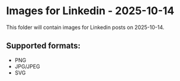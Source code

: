 # Images for Linkedin - 2025-10-14

This folder will contain images for Linkedin posts on 2025-10-14.

## Supported formats:
- PNG
- JPG/JPEG
- SVG
